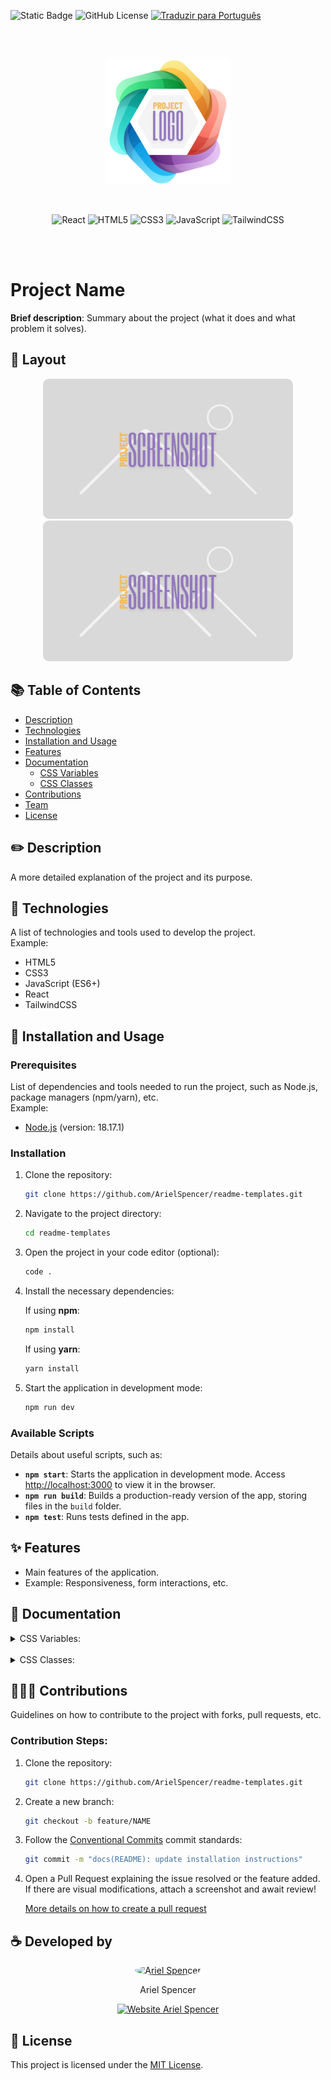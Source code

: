 ![Static Badge](https://img.shields.io/badge/Ariel%20Spencer-Readme%20Templates-%239377be) ![GitHub License](https://img.shields.io/github/license/arielspencer/readme-templates) [![Traduzir para Português](https://img.shields.io/badge/Traduzir%20Para-🇧🇷%20Portuguese-%23f5bb55)](simple-page-pt-br.md)

<br/><br/>
<p align="center">
    <img src="../images/logo.png" width="200px">
</p>
<br/>
<p align="center">
    <img alt="React" src="https://img.shields.io/badge/React-%230e78be?style=for-the-badge&logo=react&logoColor=%23FFFFFF">
    <img alt="HTML5" src="https://img.shields.io/badge/HTML5-%23d94e44?style=for-the-badge&logo=HTML5&logoColor=%23FFFFFF">
    <img alt="CSS3" src="https://img.shields.io/badge/CSS3-%230e78be?style=for-the-badge&logo=CSS3&logoColor=%23FFFFFF">
    <img alt="JavaScript" src="https://img.shields.io/badge/JavaScript-%23df832a?style=for-the-badge&logo=javascript&logoColor=%23FFFFFF">
    <img alt="TailwindCSS" src="https://img.shields.io/badge/TailwindCSS-%230e78be?style=for-the-badge&logo=tailwindcss&logoColor=%23FFFFFF">
</p>
<br/><br/>

# Project Name

**Brief description**: Summary about the project (what it does and what problem it solves).

## 🎨 Layout

<p align="center">
    <img src="../images/screenshot.png" alt="Image Example" width="400px">
    <img src="../images/screenshot.png" alt="Image Example" width="400px">
</p>

## 📚 Table of Contents

- [Description](#📝-description)
- [Technologies](#👾-technologies)
- [Installation and Usage](#🚀-installation-and-usage)
- [Features](#✨-features)
- [Documentation](#📚-documentation)
    - [CSS Variables](#css-variables)
    - [CSS Classes](#css-classes)
- [Contributions](#🧑‍🤝‍🧑-contributions)
- [Team](#team)
- [License](#📝-license)

## ✏️ Description

A more detailed explanation of the project and its purpose.

## 👾 Technologies

A list of technologies and tools used to develop the project.  
Example:

- HTML5
- CSS3
- JavaScript (ES6+)
- React
- TailwindCSS

## 🤖 Installation and Usage

### Prerequisites

List of dependencies and tools needed to run the project, such as Node.js, package managers (npm/yarn), etc.  
Example:
- [Node.js](https://nodejs.org/en/docs/) (version: 18.17.1)

### Installation

1. Clone the repository:
    ```bash
    git clone https://github.com/ArielSpencer/readme-templates.git
    ```

2. Navigate to the project directory:
    ```bash
    cd readme-templates
    ```

3. Open the project in your code editor (optional):
    ```bash
    code .
    ```

4. Install the necessary dependencies:

    If using **npm**:
    ```bash
    npm install
    ```

    If using **yarn**:
    ```bash
    yarn install
    ```

5. Start the application in development mode:
    ```bash
    npm run dev
    ```

### Available Scripts

Details about useful scripts, such as:

- **`npm start`**: Starts the application in development mode. Access [http://localhost:3000](http://localhost:3000) to view it in the browser.
- **`npm run build`**: Builds a production-ready version of the app, storing files in the `build` folder.
- **`npm test`**: Runs tests defined in the app.

## ✨ Features

- Main features of the application.
- Example: Responsiveness, form interactions, etc.

## 📖 Documentation

<details>
<summary>CSS Variables:</summary>

| Variable           | Value                 | Description                                                       |
|--------------------|-----------------------|-------------------------------------------------------------------|
| **--primary-color** | `#3498db`            | The primary color of the application, used for buttons and links. |
| **--secondary-color** | `#2ecc71`          | The secondary color, often used for highlights.                   |
| **--bg-color**      | `#ffffff`            | The background color of the application, typically used for the body. |
| **--text-color**    | `#333333`            | The default text color, used for all application text.            |
| **--border-radius**  | `4px`                | The border radius, applied to buttons and boxes for a rounded effect. |

<hr>
</details>

<br/>

<details>
<summary>CSS Classes:</summary>

| Class             | Value                  | Description                                                                  |
|------------------|------------------------|------------------------------------------------------------------------------|
| **container**     | `class="container"`    | Defines a container with max-width and automatic margins.                    |
| **row**           | `class="row"`          | Creates a flexible row for organizing columns.                               |
| **col**           | `class="col"`          | Defines a column that takes up available space within the row.               |
| **text-center**   | `class="text-center"`  | Centers text.                                                                |
| **btn**           | `class="btn"`          | Styles a button with a default appearance.                                   |

<hr>
</details>


## 🧑‍🤝‍🧑 Contributions

Guidelines on how to contribute to the project with forks, pull requests, etc.

### Contribution Steps:

1. Clone the repository:

    ```bash
    git clone https://github.com/ArielSpencer/readme-templates.git
    ```

2. Create a new branch:

    ```bash
    git checkout -b feature/NAME
    ```

3. Follow the [Conventional Commits](https://www.conventionalcommits.org/en/v1.0.0/) commit standards:

    ```bash
    git commit -m "docs(README): update installation instructions"
    ```

4. Open a Pull Request explaining the issue resolved or the feature added. If there are visual modifications, attach a screenshot and await review!

    [More details on how to create a pull request](https://docs.github.com/en/pull-requests/collaborating-with-pull-requests/proposing-changes-to-your-work-with-pull-requests/creating-a-pull-request)

## ☕️ Developed by

<div align="center">
    <div style="display: inline-block; margin: 0 30px;">
        <a href="https://github.com/ArielSpencer">
            <img src="https://github.com/ArielSpencer.png" alt="Ariel Spencer" width="130px" style="border-radius:50%">
        </a>
        <p>Ariel Spencer</p>
        <a href="https://arielspencer.com.br">
            <img alt="Website Ariel Spencer" src="https://img.shields.io/badge/arielspencer.com.br-%239377be">
        </a>
    </div>
</div>

## 📝 License

This project is licensed under the [MIT License](https://opensource.org/licenses/MIT).
